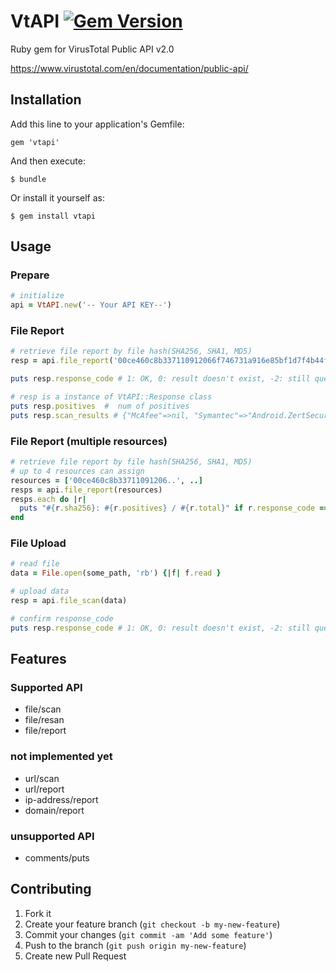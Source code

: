 # VtAPI [![Gem Version](https://badge.fury.io/rb/vtapi.png)](http://badge.fury.io/rb/vtapi)

Ruby gem for VirusTotal Public API v2.0

https://www.virustotal.com/en/documentation/public-api/

## Installation

Add this line to your application's Gemfile:

    gem 'vtapi'

And then execute:

    $ bundle

Or install it yourself as:

    $ gem install vtapi

## Usage
### Prepare
```ruby
# initialize
api = VtAPI.new('-- Your API KEY--')
```

### File Report
```ruby
# retrieve file report by file hash(SHA256, SHA1, MD5)
resp = api.file_report('00ce460c8b337110912066f746731a916e85bf1d7f4b44f09ca3cc39f9b52a98')

puts resp.response_code # 1: OK, 0: result doesn't exist, -2: still queued

# resp is a instance of VtAPI::Response class
puts resp.positives  #  num of positives
puts resp.scan_results # {"McAfee"=>nil, "Symantec"=>"Android.ZertSecurity", ... }
```

### File Report (multiple resources)
```ruby
# retrieve file report by file hash(SHA256, SHA1, MD5)
# up to 4 resources can assign 
resources = ['00ce460c8b33711091206..', ..]
resps = api.file_report(resources)
resps.each do |r|
  puts "#{r.sha256}: #{r.positives} / #{r.total}" if r.response_code == 1
end
```

### File Upload
```ruby
# read file
data = File.open(some_path, 'rb') {|f| f.read }

# upload data
resp = api.file_scan(data)

# confirm response_code
puts resp.response_code # 1: OK, 0: result doesn't exist, -2: still queued
```

## Features
### Supported API
* file/scan
* file/resan
* file/report

### not implemented yet
* url/scan
* url/report
* ip-address/report
* domain/report

### unsupported API
* comments/puts

## Contributing

1. Fork it
2. Create your feature branch (`git checkout -b my-new-feature`)
3. Commit your changes (`git commit -am 'Add some feature'`)
4. Push to the branch (`git push origin my-new-feature`)
5. Create new Pull Request


